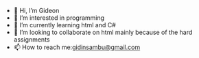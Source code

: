 - 👋 Hi, I’m Gideon
- 👀 I’m interested in programming
- 🌱 I’m currently learning html and C#
- 💞️ I’m looking to collaborate on html mainly because of the hard assignments
- 📫 How to reach me:gidinsambu@gmail.com

<!---
gidinsambu/gidinsambu is a ✨ special ✨ repository because its `README.md` (this file) appears on your GitHub profile.
You can click the Preview link to take a look at your changes.
--->
